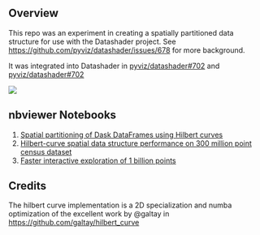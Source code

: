 ## Overview
This repo was an experiment in creating a spatially partitioned data structure
for use with the Datashader project. See https://github.com/pyviz/datashader/issues/678
for more background.

It was integrated into Datashader in [pyviz/datashader#702](https://github.com/pyviz/datashader/pull/702) and [pyviz/datashader#702](https://github.com/pyviz/datashader/pull/706)

![](notebooks/osm-one-billion.gif)

## nbviewer Notebooks
 1. [Spatial partitioning of Dask DataFrames using Hilbert curves](https://nbviewer.jupyter.org/github/jonmmease/hilbert_frame/blob/master/notebooks/1-HilbertCurvePartitioningOverview.ipynb)
 2. [Hilbert-curve spatial data structure performance on 300 million point census dataset](https://nbviewer.jupyter.org/github/jonmmease/hilbert_frame/blob/master/notebooks/2-HilbertCurvePartitioningCensusExample.ipynb)
 3. [Faster interactive exploration of 1 billion points](https://nbviewer.jupyter.org/github/jonmmease/hilbert_frame/blob/master/notebooks/3-HilbertCurveOneBillionInteractive.ipynb)

## Credits
The hilbert curve implementation is a 2D specialization and numba optimization of the excellent work
by @galtay in https://github.com/galtay/hilbert_curve
